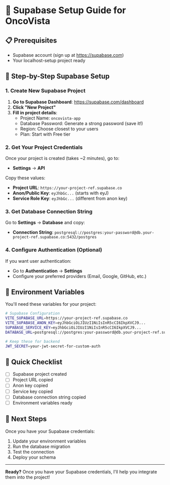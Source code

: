 # 🚀 Supabase Setup Guide for OncoVista

## 📋 Prerequisites
- Supabase account (sign up at https://supabase.com)
- Your localhost-setup project ready

## 🔧 Step-by-Step Supabase Setup

### 1. Create New Supabase Project

1. **Go to Supabase Dashboard**: https://supabase.com/dashboard
2. **Click "New Project"**
3. **Fill in project details**:
   - Project Name: `oncovista-app`
   - Database Password: Generate a strong password (save it!)
   - Region: Choose closest to your users
   - Plan: Start with Free tier

### 2. Get Your Project Credentials

Once your project is created (takes ~2 minutes), go to:
- **Settings** → **API** 

Copy these values:
- **Project URL**: `https://your-project-ref.supabase.co`
- **Anon/Public Key**: `eyJhbGc...` (starts with eyJ)
- **Service Role Key**: `eyJhbGc...` (different from anon key)

### 3. Get Database Connection String

Go to **Settings** → **Database** and copy:
- **Connection String**: `postgresql://postgres:your-password@db.your-project-ref.supabase.co:5432/postgres`

### 4. Configure Authentication (Optional)

If you want user authentication:
- Go to **Authentication** → **Settings**
- Configure your preferred providers (Email, Google, GitHub, etc.)

## 🔑 Environment Variables

You'll need these variables for your project:

```bash
# Supabase Configuration
VITE_SUPABASE_URL=https://your-project-ref.supabase.co
VITE_SUPABASE_ANON_KEY=eyJhbGciOiJIUzI1NiIsInR5cCI6IkpXVCJ9...
SUPABASE_SERVICE_KEY=eyJhbGciOiJIUzI1NiIsInR5cCI6IkpXVCJ9...
DATABASE_URL=postgresql://postgres:your-password@db.your-project-ref.supabase.co:5432/postgres

# Keep these for backend
JWT_SECRET=your-jwt-secret-for-custom-auth
```

## 📝 Quick Checklist

- [ ] Supabase project created
- [ ] Project URL copied
- [ ] Anon key copied  
- [ ] Service key copied
- [ ] Database connection string copied
- [ ] Environment variables ready

## 🔄 Next Steps

Once you have your Supabase credentials:
1. Update your environment variables
2. Run the database migration
3. Test the connection
4. Deploy your schema

---

**Ready?** Once you have your Supabase credentials, I'll help you integrate them into the project!
